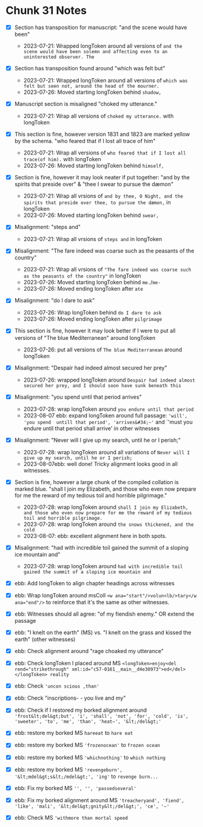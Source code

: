 # Chunk 31 Notes
- [X] Section has transposition for manuscript: "and the scene would have been"
    - 2023-07-21: Wrapped longToken around all versions of `and the scene would have been solemn and affecting even to an uninterested observer. The`

- [X] Section has transposition found around "which was felt but"
    - 2023-07-21: Wrapped longToken around all versions of `which was felt but seen not, around the head of the mourner.`
    - 2023-07-26: Moved starting longToken behind `shadow,`

- [X] Manuscript section is misaligned "choked my utterance."
    - 2023-07-21: Wrap all versions of `choked my utterance.` with longToken

- [X] This section is fine, however version 1831 and 1823 are marked yellow by the schema. "who feared that if I lost all trace of him"
    - 2023-07-21: Wrap all versions of `who feared that if I lost all trace(of him).` with longToken
    - 2023-07-26: Moved starting longToken behind `himself,`
 
- [X] Section is fine, however it may look neater if put together: "and by the spirits that preside over" & "thee I swear to pursue the dæmon"
    - 2023-07-21: Wrap all vrsions of `and by thee, O Night, and the spirits that preside over thee, to pursue the dæmon,` in longToken
    - 2023-07-26: Moved starting longToken behind `swear,`
 
- [X] Misalignment: "steps and"
    - 2023-07-21: Wrap all vrsions of `steps and` in longToken

- [X] Misalignment: "The fare indeed was coarse such as the peasants of the country"
    - 2023-07-21: Wrap all vrsions of `"The fare indeed was coarse such as the peasants of the country"` in longToken
    - 2023-07-26: Moved starting longToken behind `me.`/`me-`
    - 2023-07-26: Moved ending longToken after `ate`

- [X] Misalignment: "do I dare to ask"
    - 2023-07-26: Wrap  longToken behind `do I dare to ask` 
    - 2023-07-26: Moved ending longToken after `pilgrimage`
    
- [X] This section is fine, however it may look better if I were to put all versions of "The blue Mediterranean" around longToken
    - 2023-07-26: put all versions of `The blue Mediterranean` around longToken

- [x] Misalignment: "Despair had indeed almost secured her prey"
    - 2023-07-26: wrapped longToken around `Despair had indeed almost secured her prey, and I should soon have sunk beneath this`
    
- [x] Misalignment: "you spend until that period arrives"
    - 2023-07-28: wrap longToken around `you endure until that period`
    - 2023-08-07 ebb: expand longToken around full passage: `'will', 'you spend  untill that period', 'arrives&#34;—'`
     and `'must you endure until that period shall arrive' in other witnesses

- [x] Misalignment: "Never will I give up my search, until he or I perish;"
    - 2023-07-28: wrap longToken around all variations of `Never will I give up my search, until he or I perish;`
    - 2023-08-07ebb: well done! Tricky alignment looks good in all witnesses.
    
- [x] Section is fine, however a large chunk of the compiled collation is marked blue. "shall I join my Elizabeth, and those who even now prepare for me the reward of my tedious toil and horrible pilgrimage."
    - 2023-07-28: wrap longToken around `shall I join my Elizabeth, and those who even now prepare for me the reward of my tedious toil and horrible pilgrimage.`
    - 2023-07-28: wrap longToken around `the snows thickened, and the cold`
    - 2023-08-07: ebb: excellent alignment here in both spots.

- [x] Misalignment: "had with incredible toil gained the summit of a sloping ice mountain and"
    - 2023-07-28: wrap longToken around `had with incredible toil gained the summit of a sloping ice mountain and`
- [x] ebb: Add longToken to align chapter headings across witnesses
- [x] ebb: Wrap longToken around msColl `<w ana="start"/>volun<lb/>tary</w ana="end"/>` to reinforce that it's the same as other witnesses.
- [x] ebb: Witnesses should all agree: "of my fiendish enemy." OR extend the passage
- [x] ebb: "I knelt on the earth" (MS) vs. "I knelt on the grass and kissed the earth" (other witnesses)
- [x] ebb: Check alignment around "rage choaked my utterance"
- [x] ebb: Check longToken I placed around MS `<longToken>enjoy<del rend="strikethrough" xml:id="c57-0161__main__d4e30973">ed</del></longToken> reality`
- [x] ebb: Check `'uncon scious ,than'` 
- [x] ebb: Check "inscriptions- - you live and my"
- [x] ebb: Check if I restored my borked alignment around 
 `'frost&lt;del&gt;but', 'i', 'shall', 'not', 'for', 'cold', 'is', 'sweeter', 'to', 'me', 'than', 'heat–', '&lt;/del&gt;'`
- [x] ebb: restore my borked MS `hareeat` to `hare eat`
- [x] ebb: restore my borked MS `'frozenocean'` to `frozen ocean` 
- [x] ebb: restore my borked MS `'whichnothing'` to `which nothing`
- [x] ebb: restore my borked MS `'revengeburn', '&lt;mdel&gt;s&lt;/mdel&gt;', 'ing'` to `revenge burn...`
- [x] ebb: Fix my borked MS `'', '', 'passedseveral'`
- [x] ebb: Fix my borked alignment around MS `'treacheryand', 'fiend', 'like', 'mali', '&lt;del&gt;gnity&lt;/del&gt;', 'ce', '–'`
- [x] ebb: Check MS `'withmore than mortal speed`
